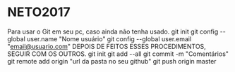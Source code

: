 # NETO2017
Para usar o Git em seu pc, caso ainda não tenha usado.
git init
git config --global user.name "Nome usuário"
git config --global user.email "email@usuario.com"
DEPOIS DE FEITOS ESSES PROCEDIMENTOS, SEGUIR COM OS OUTROS.
git init
git add --all
git commit -m "Comentários"
git remote add origin "url da pasta no seu github"
git push origin master
